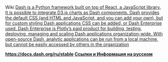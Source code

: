 Wiki
[Dash is a Python framework built on top of React, a JavaScript library. 
It is possible to integrate D3.js charts as Dash components. 
Dash provides the default CSS (and HTML and JavaScript, and you can add your own), but for custom styling Dash applications CSS can be added, or Dash Enterprise used.
Dash Enterprise is Plotly’s paid product for building, testing, deploying, managing and scaling Dash applications organization-wide.
 With open-source Dash, analytic applications can be run from a local machine, but cannot be easily accessed by others in the organization](https://en.wikipedia.org/wiki/Plotly#Dash)

**https://docs.dash.org/ru/stable
[Ссылки и Информация на русском](https://dash-russian.readthedocs.io/ru/stable/docs/user/introduction/information.html)**
